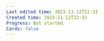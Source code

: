 ```yaml
---
Last edited time: 2023-11-12T22:33
Created time: 2023-11-12T22:33
Progress: Not started
Cards: false
---
```

